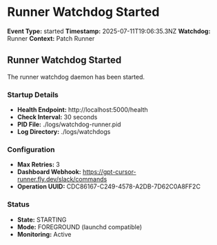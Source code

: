 # Runner Watchdog Started

**Event Type:** started
**Timestamp:** 2025-07-11T19:06:35.3NZ
**Watchdog:** Runner
**Context:** Patch Runner


## Runner Watchdog Started

The runner watchdog daemon has been started.

### Startup Details
- **Health Endpoint:** http://localhost:5000/health
- **Check Interval:** 30 seconds
- **PID File:** ./logs/watchdog-runner.pid
- **Log Directory:** ./logs/watchdogs

### Configuration
- **Max Retries:** 3
- **Dashboard Webhook:** https://gpt-cursor-runner.fly.dev/slack/commands
- **Operation UUID:** CDC86167-C249-4578-A2DB-7D62C0A8FF2C

### Status
- **State:** STARTING
- **Mode:** FOREGROUND (launchd compatible)
- **Monitoring:** Active


